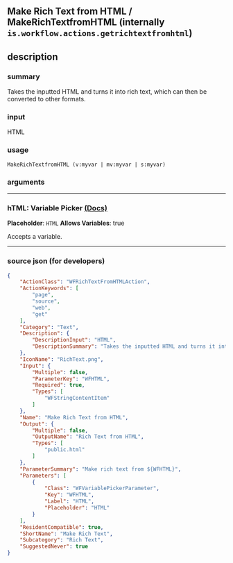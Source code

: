 
## Make Rich Text from HTML / MakeRichTextfromHTML (internally `is.workflow.actions.getrichtextfromhtml`)


## description

### summary

Takes the inputted HTML and turns it into rich text, which can then be converted to other formats.


### input

HTML


### usage
```
MakeRichTextfromHTML (v:myvar | mv:myvar | s:myvar)
```

### arguments

---

### hTML: Variable Picker [(Docs)](https://pfgithub.github.io/shortcutslang/gettingstarted#variable-picker-fields)
**Placeholder**: ```
		HTML
		```
**Allows Variables**: true



Accepts a variable.

---

### source json (for developers)

```json
{
	"ActionClass": "WFRichTextFromHTMLAction",
	"ActionKeywords": [
		"page",
		"source",
		"web",
		"get"
	],
	"Category": "Text",
	"Description": {
		"DescriptionInput": "HTML",
		"DescriptionSummary": "Takes the inputted HTML and turns it into rich text, which can then be converted to other formats."
	},
	"IconName": "RichText.png",
	"Input": {
		"Multiple": false,
		"ParameterKey": "WFHTML",
		"Required": true,
		"Types": [
			"WFStringContentItem"
		]
	},
	"Name": "Make Rich Text from HTML",
	"Output": {
		"Multiple": false,
		"OutputName": "Rich Text from HTML",
		"Types": [
			"public.html"
		]
	},
	"ParameterSummary": "Make rich text from ${WFHTML}",
	"Parameters": [
		{
			"Class": "WFVariablePickerParameter",
			"Key": "WFHTML",
			"Label": "HTML",
			"Placeholder": "HTML"
		}
	],
	"ResidentCompatible": true,
	"ShortName": "Make Rich Text",
	"Subcategory": "Rich Text",
	"SuggestedNever": true
}
```
